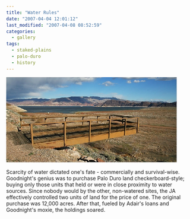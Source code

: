 ```yaml
---
title: "Water Rules"
date: "2007-04-04 12:01:12"
last_modified: "2007-04-08 08:52:59"
categories:
  - gallery
tags:
  - staked-plains
  - palo-duro
  - history  
---
```

![231](/images/gallery/231.jpg)

Scarcity of water dictated one's fate - commercially and survival-wise. Goodnight's genius was to purchase Palo Duro land checkerboard-style; buying only those units that held or were in close proximity to water sources. Since nobody would by the other, non-watered sites, the JA effectively controlled two units of land for the price of one. The original purchase was 12,000 acres. After that, fueled by Adair's loans and Goodnight's moxie, the holdings soared.
